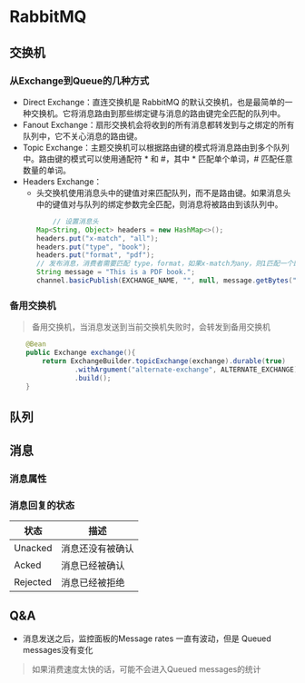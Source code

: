 # RabbitMQ

## 交换机
### 从Exchange到Queue的几种方式
* Direct Exchange：直连交换机是 RabbitMQ 的默认交换机，也是最简单的一种交换机。它将消息路由到那些绑定键与消息的路由键完全匹配的队列中。
* Fanout Exchange：扇形交换机会将收到的所有消息都转发到与之绑定的所有队列中，它不关心消息的路由键。
* Topic Exchange：主题交换机可以根据路由键的模式将消息路由到多个队列中。路由键的模式可以使用通配符 * 和 #，其中 * 匹配单个单词，# 匹配任意数量的单词。
* Headers Exchange：
  * 头交换机使用消息头中的键值对来匹配队列，而不是路由键。如果消息头中的键值对与队列的绑定参数完全匹配，则消息将被路由到该队列中。
    ```java
        // 设置消息头
    Map<String, Object> headers = new HashMap<>();
    headers.put("x-match", "all");
    headers.put("type", "book");
    headers.put("format", "pdf");
    // 发布消息，消费者需要匹配 type，format，如果x-match为any，则1匹配一个即可
    String message = "This is a PDF book.";
    channel.basicPublish(EXCHANGE_NAME, "", null, message.getBytes("UTF-8"), headers);
    ```

### 备用交换机
> 备用交换机，当消息发送到当前交换机失败时，会转发到备用交换机
```java
    @Bean
    public Exchange exchange(){
        return ExchangeBuilder.topicExchange(exchange).durable(true)
                .withArgument("alternate-exchange", ALTERNATE_EXCHANGE)  // 设置备用交换器
                .build();
    }
```
## 队列
## 消息
### 消息属性

### 消息回复的状态

| 状态 | 描述 |
| --- | --- |
| Unacked | 消息还没有被确认 |
| Acked | 消息已经被确认 |
| Rejected | 消息已经被拒绝 |



## Q&A
* 消息发送之后，监控面板的Message rates 一直有波动，但是 Queued messages没有变化
 > 如果消费速度太快的话，可能不会进入Queued messages的统计